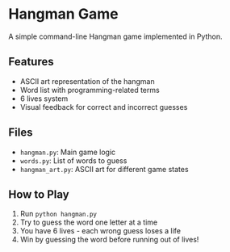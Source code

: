 # Hangman Game

A simple command-line Hangman game implemented in Python.

## Features
- ASCII art representation of the hangman
- Word list with programming-related terms
- 6 lives system
- Visual feedback for correct and incorrect guesses

## Files
- `hangman.py`: Main game logic
- `words.py`: List of words to guess
- `hangman_art.py`: ASCII art for different game states

## How to Play
1. Run `python hangman.py`
2. Try to guess the word one letter at a time
3. You have 6 lives - each wrong guess loses a life
4. Win by guessing the word before running out of lives!
